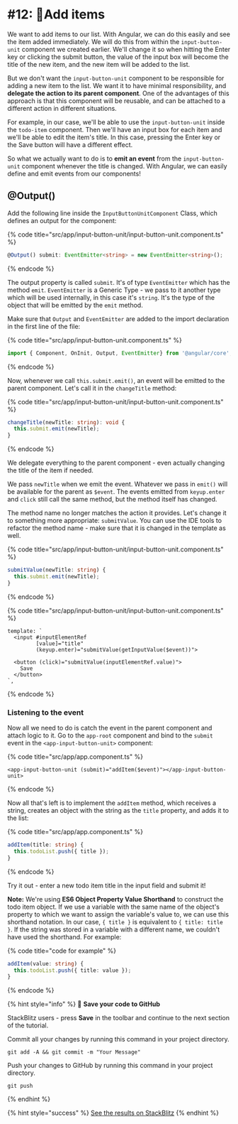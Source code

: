 # #12: 📌Add items

We want to add items to our list. With Angular, we can do this easily and see the item added immediately. We will do this from within the `input-button-unit` component we created earlier. We'll change it so when hitting the Enter key or clicking the submit button, the value of the input box will become the title of the new item, and the new item will be added to the list.

But we don't want the `input-button-unit` component to be responsible for adding a new item to the list. We want it to have minimal responsibility, and **delegate the action to its parent component**. One of the advantages of this approach is that this component will be reusable, and can be attached to a different action in different situations.

For example, in our case, we'll be able to use the `input-button-unit` inside the `todo-item` component. Then we'll have an input box for each item and we'll be able to edit the item's title. In this case, pressing the Enter key or the Save button will have a different effect.

So what we actually want to do is to **emit an event** from the `input-button-unit` component whenever the title is changed. With Angular, we can easily define and emit events from our components!

## @Output()

Add the following line inside the `InputButtonUnitComponent` Class, which defines an output for the component:

{% code title="src/app/input-button-unit/input-button-unit.component.ts" %}
```typescript
@Output() submit: EventEmitter<string> = new EventEmitter<string>();
```
{% endcode %}

The output property is called `submit`. It's of type `EventEmitter` which has the method `emit`. `EventEmitter` is a Generic Type - we pass to it another type which will be used internally, in this case it's `string`. It's the type of the object that will be emitted by the `emit` method.

Make sure that `Output` and `EventEmitter` are added to the import declaration in the first line of the file:

{% code title="src/app/input-button-unit.component.ts" %}
```typescript
import { Component, OnInit, Output, EventEmitter} from '@angular/core';
```
{% endcode %}

Now, whenever we call `this.submit.emit()`, an event will be emitted to the parent component. Let's call it in the `changeTitle` method:

{% code title="src/app/input-button-unit/input-button-unit.component.ts" %}
```typescript
changeTitle(newTitle: string): void {
  this.submit.emit(newTitle);
}
```
{% endcode %}

We delegate everything to the parent component - even actually changing the title of the item if needed.

We pass `newTitle` when we emit the event. Whatever we pass in `emit()` will be available for the parent as `$event`. The events emitted from `keyup.enter` and `click` still call the same method, but the method itself has changed.

The method name no longer matches the action it provides. Let's change it to something more appropriate: `submitValue`. You can use the IDE tools to refactor the method name - make sure that it is changed in the template as well.

{% code title="src/app/input-button-unit/input-button-unit.component.ts" %}
```typescript
submitValue(newTitle: string) {
  this.submit.emit(newTitle);
}
```
{% endcode %}

{% code title="src/app/input-button-unit/input-button-unit.component.ts" %}
```markup
template: `
  <input #inputElementRef
         [value]="title"
         (keyup.enter)="submitValue(getInputValue($event))">

  <button (click)="submitValue(inputElementRef.value)">
    Save
  </button>
`,
```
{% endcode %}

### Listening to the event

Now all we need to do is catch the event in the parent component and attach logic to it. Go to the `app-root` component and bind to the `submit` event in the `<app-input-button-unit>` component:

{% code title="src/app/app.component.ts" %}
```markup
<app-input-button-unit (submit)="addItem($event)"></app-input-button-unit>
```
{% endcode %}

Now all that's left is to implement the `addItem` method, which receives a string, creates an object with the string as the `title` property, and adds it to the list:

{% code title="src/app/app.component.ts" %}
```typescript
addItem(title: string) {    
  this.todoList.push({ title });
}
```
{% endcode %}

Try it out - enter a new todo item title in the input field and submit it!

**Note:** We're using **ES6 Object Property Value Shorthand** to construct the todo item object. If we use a variable with the same name of the object's property to which we want to assign the variable's value to, we can use this shorthand notation. In our case, `{ title }` is equivalent to `{ title: title }`. If the string was stored in a variable with a different name, we couldn't have used the shorthand. For example:

{% code title="code for example" %}
```typescript
addItem(value: string) {    
  this.todoList.push({ title: value });
}
```
{% endcode %}

{% hint style="info" %}
💾 **Save your code to GitHub**

StackBlitz users - press **Save** in the toolbar and continue to the next section of the tutorial.

Commit all your changes by running this command in your project directory.

```
git add -A && git commit -m "Your Message"
```

Push your changes to GitHub by running this command in your project directory.

```
git push
```
{% endhint %}

{% hint style="success" %}
[See the results on StackBlitz](https://stackblitz.com/github/ng-girls/todo-list-tutorial/tree/master/examples/0\_12-add-items)
{% endhint %}
